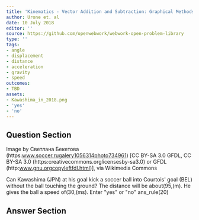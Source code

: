 ```yaml
---
title: 'Kinematics - Vector Addition and Subtraction: Graphical Methods'
author: Urone et. al
date: 10 July 2018
editor: ''
source: https://github.com/openwebwork/webwork-open-problem-library
type: ''
tags:
- angle
- displacement
- distance
- acceleration
- gravity
- speed
outcomes:
- TBD
assets:
- Kawashima_in_2018.png
- 'yes'
- 'no'
---
```


## Question Section 

Image by Светлана Бекетова (https:www.soccer.rugalery1056314photo734961) [CC BY-SA 3.0 GFDL, CC BY-SA 3.0  (https:creativecommons.orglicensesby-sa3.0) or GFDL (http:www.gnu.orgcopyleftfdl.html)], via Wikimedia Commons

 

Can Kawashima (JPN) at his goal kick a soccer ball into Courtois' goal (BEL) without the ball touching the ground? The distance will be about(95,(m). He gives the ball a speed of(30,(ms).
Enter "yes" or "no"
ans_rule(20)


## Answer Section

